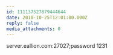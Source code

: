 ```yaml
---
id: 111137527879444644
date: 2010-10-25T12:01:00.000Z
reply: false
media_attachments: 0
---
```


server.eallion.com:27027;password 1231 ​​​​

